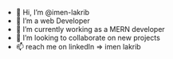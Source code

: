 - 👋 Hi, I’m @imen-lakrib
- 👀 I’m a web Developer
- 🌱 I’m currently working as a MERN developer
- 💞️ I’m looking to collaborate on new projects
- 📫 reach me on linkedIn => imen lakrib


<!---
imen-lakrib/imen-lakrib is a ✨ special ✨ repository because its `README.md` (this file) appears on your GitHub profile.
You can click the Preview link to take a look at your changes.
--->
